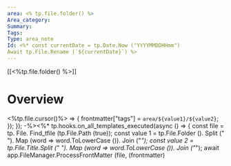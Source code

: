 ```yaml
---
area: <% tp.file.folder() %>
Area_category: 
Summary: 
Tags:
Type: area_note
Id: <%* const currentDate = tp.Date.Now ("YYYYMMDDHHmm")
Await tp.File.Rename (`${currentDate}`) %>
---
```

 [[<%tp.file.folder() %>]] 
# Overview
<%tp.file.cursor()%>
 => { frontmatter["tags"] = `area/${value1}/${value2}`; }); }); -%><%* tp.hooks.on_all_templates_executed(async () => { const file = tp. File. Find_tfile (tp.File.Path (true)); const value 1 = tp.File.Folder (). Split (" "). Map (word => word.ToLowerCase ()). Join ("_"); const value 2 = tp.File.Title.Split (" "). Map (word => word.ToLowerCase ()). Join ("_"); await app.FileManager.ProcessFrontMatter (file, (frontmatter)
